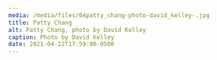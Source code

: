 ```yaml
---
media: /media/files/04patty_chang-photo-david_kelley-.jpg
title: Patty Chang
alt: Patty Chang, photo by David Kelley
caption: Photo by David Kelley
date: 2021-04-22T17:59:00-0500
---
```

